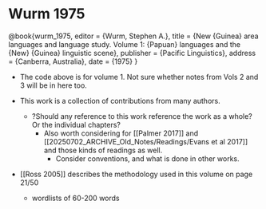 # Wurm 1975

@book{wurm_1975,
	editor = {Wurm, Stephen A.},
	title = {New {Guinea} area languages and language study. Volume 1: {Papuan} languages and the {New} {Guinea} linguistic scene},
	publisher = {Pacific Linguistics},
	address = {Canberra, Australia},
	date = {1975}
}

- The code above is for volume 1. Not sure whether notes from Vols 2 and 3 will be in here too.
- This work is a collection of contributions from many authors. 
	- ?Should any reference to this work reference the work as a whole? Or the individual chapters?
		- Also worth considering for [[Palmer 2017]] and [[20250702_ARCHIVE_Old_Notes/Readings/Evans et al 2017]] and those kinds of readings as well.
			- Consider conventions, and what is done in other works.


- [[Ross 2005]] describes the methodology used in this volume on page 21/50
	- wordlists of 60-200 words